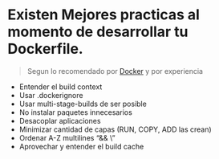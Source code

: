 # Existen Mejores practicas al momento de desarrollar tu Dockerfile.

> Segun lo recomendado por [Docker](https://docs.docker.com/develop/develop-images/dockerfile_best-practices/) y por experiencia



- Entender el build context
- Usar .dockerignore
- Usar multi-stage-builds de ser posible
- No instalar paquetes innecesarios
- Desacoplar aplicaciones
- Minimizar cantidad de capas (RUN, COPY, ADD las crean)
- Ordenar A-Z multilines “&& \”
- Aprovechar y entender el build cache


